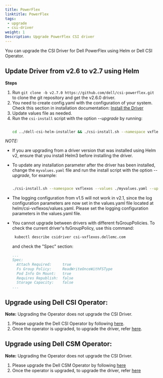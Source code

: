```yaml
---
title: PowerFlex
linktitle: PowerFlex
tags:
 - upgrade
 - csi-driver
weight: 1
Description: Upgrade PowerFlex CSI driver
---
```


You can upgrade the CSI Driver for Dell PowerFlex using Helm or Dell CSI Operator.

## Update Driver from v2.6 to v2.7 using Helm
**Steps**
1. Run `git clone -b v2.7.0 https://github.com/dell/csi-powerflex.git` to clone the git repository and get the v2.6.0 driver.
2. You need to create config.yaml with the configuration of your system.
   Check this section in installation documentation:  [Install the Driver](../../../installation/helm/powerflex#install-the-driver)
3. Update values file as needed.
4. Run the `csi-install` script with the option _\-\-upgrade_ by running: 
   ```bash
  
   cd ../dell-csi-helm-installer && ./csi-install.sh --namespace vxflexos --values ./myvalues.yaml --upgrade
   ```

*NOTE:*
- If you are upgrading from a driver version that was installed using Helm v2, ensure that you install Helm3 before installing the driver.
- To update any installation parameter after the driver has been installed, change the `myvalues.yaml` file and run the install script with the option _\-\-upgrade_, for example: 
  ```bash

  ./csi-install.sh --namespace vxflexos --values ./myvalues.yaml --upgrade
  ```
- The logging configuration from v1.5 will not work in v2.1, since the log configuration parameters are now set in the values.yaml file located at helm/csi-vxflexos/values.yaml. Please set the logging configuration parameters in the values.yaml file.

- You cannot upgrade between drivers with different fsGroupPolicies. To check the current driver's fsGroupPolicy, use this command:  
  ```bash
   kubectl describe csidriver csi-vxflexos.dellemc.com
  ```   
  and check the "Spec" section:    
  ```yaml
  ...
  Spec:
    Attach Required:     true
    Fs Group Policy:     ReadWriteOnceWithFSType
    Pod Info On Mount:   true
    Requires Republish:  false
    Storage Capacity:    false
  ...
  ```

## Upgrade using Dell CSI Operator:
**Note:** Upgrading the Operator does not upgrade the CSI Driver.

1. Please upgrade the Dell CSI Operator by following [here](./../operator).
2. Once the operator is upgraded, to upgrade the driver, refer [here](./../../../installation/operator/#update-csi-drivers).

## Upgrade using Dell CSM Operator:
**Note:** Upgrading the Operator does not upgrade the CSI Driver.
1. Please upgrade the Dell CSM Operator by following [here](../../../../deployment/csmoperator/#to-upgrade-dell-csm-operator-perform-the-following-steps)
2. Once the operator is upgraded, to upgrade the driver, refer [here](../../../../deployment/csmoperator/#upgrade-driver-using-dell-csm-operator)

